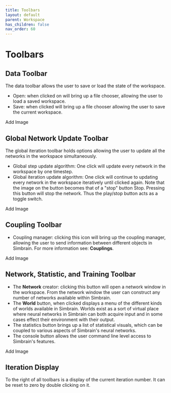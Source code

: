 ```yaml
---
title: Toolbars
layout: default
parent: Workspace
has_children: false
nav_order: 60
---
```


# Toolbars

## Data Toolbar

The data toolbar allows the user to save or load the state of the workspace.

- Open: when clicked on will bring up a file chooser, allowing the user to load a saved workspace.
- Save: when clicked will bring up a file chooser allowing the user to save the current workspace.

<!-- TODO --> Add Image

## Global Network Update Toolbar

The global iteration toolbar holds options allowing the user to update all the networks in the workspace simultaneously.

- Global step update algorithm: One click will update every network in the workspace by one timestep.
- Global iteration update algorithm: One click will continue to updating every network in the workspace iteratively until clicked again. Note that the image on the button becomes that of a "stop" button Stop. Pressing this button will stop the network. Thus the play/stop button acts as a toggle switch.

<!-- TODO --> Add Image

## Coupling Toolbar

- Coupling manager: clicking this icon will bring up the coupling manager, allowing the user to send information between different objects in Simbrain. For more information see: **Couplings**.

<!-- TODO --> Add Image

## Network, Statistic, and Training Toolbar

- The **Network** creator: clicking this button will open a network window in the workspace. From the network window the user can construct any number of networks available within Simbrain.
- The **World** button, when clicked displays a menu of the different kinds of worlds available in Simbrain. Worlds exist as a sort of virtual place where neural networks in Simbrain can both acquire input and in some cases effect their environment with their output.
- The statistics button brings up a list of statistical visuals, which can be coupled to various aspects of Simbrain's neural networks.
- The console button allows the user command line level access to Simbrain's features.

<!-- TODO --> Add Image

## Iteration Display

To the right of all toolbars is a display of the current iteration number.  It can be reset to zero by double clicking on it.

